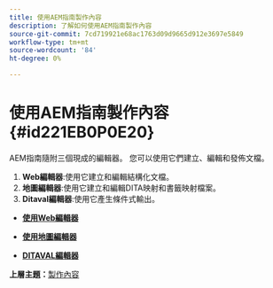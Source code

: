 ```yaml
---
title: 使用AEM指南製作內容
description: 了解如何使用AEM指南製作內容
source-git-commit: 7cd719921e68ac1763d09d9665d912e3697e5849
workflow-type: tm+mt
source-wordcount: '84'
ht-degree: 0%

---
```



# 使用AEM指南製作內容 {#id221EB0P0E20}

AEM指南隨附三個現成的編輯器。 您可以使用它們建立、編輯和發佈文檔。

1. **Web編輯器**:使用它建立和編輯結構化文檔。
1. **地圖編輯器**:使用它建立和編輯DITA映射和書籤映射檔案。
1. **Ditaval編輯器**:使用它產生條件式輸出。

- **[使用Web編輯器](web-editor.md)**

- **[使用地圖編輯器](map-editor.md)**

- **[DITAVAL編輯器](id17C5E0U0OQE.md#)**


**上層主題：**[&#x200B;製作內容](authoring-content.md)

